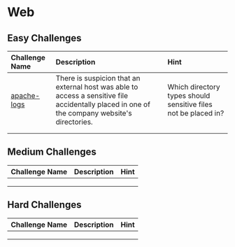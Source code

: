 # Web

## Easy Challenges
| Challenge Name  | Description | Hint
|:-- | :-- | :---
| [apache-logs](apache-logs) | There is suspicion that an external host was able to access a sensitive file accidentally placed in one of the company website's directories. | Which directory types should sensitive files not be placed in?
|  |  | 
|  |  | 

## Medium Challenges
| Challenge Name  | Description | Hint
|:-- | :-- | :---
|  |  | 
|  |  | 
|  |  | 


## Hard Challenges
| Challenge Name  | Description | Hint
|:-- | :-- | :---
|  |  | 
|  |  | 
|  |  | 
